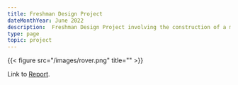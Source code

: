 ```yaml
---
title: Freshman Design Project
dateMonthYear: June 2022
description:  Freshman Design Project involving the construction of a microcontroller-based Lunar Rover capable of detecting RF, Acoustic and Infrared signals and outputting results over Wi-Fi. Ranked 2nd.
type: page
topic: project
---
```


{{< figure src="/images/rover.png" title="" >}}

Link to [Report](https://drive.google.com/file/d/1DeCRqSLadPyRihIEElXlQwk29KIbP1Pu/view?usp=share_link).

